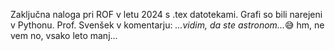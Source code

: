 Zaključna naloga pri ROF v letu 2024 s .tex datotekami. Grafi so bili narejeni v Pythonu.
Prof. Svenšek v komentarju: *...vidim, da ste astronom...*😅 hm, ne vem no, vsako leto manj...